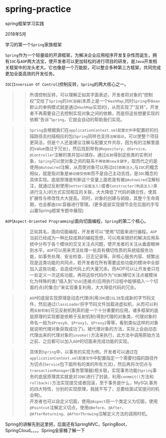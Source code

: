 # spring-practice
spring框架学习实践

2018年5月

学习的第一个`Spring`家族框架

`Spring`作为一个轻量级的开源框架，为解决企业应用程序开发复杂性而诞生，拥有`IOC`与`AOP`两大法宝，使开发者可以更加轻松的进行项目的研发，是`Java`开发相关框架中的龙头老大。它也像是一个万能胶，可以整合多种第三方框架，共同完成更加全面高效的开发任务。

`IOC`(`Inversion Of Control`)控制反转，`Spring`的两大核心之一。  
>>所谓控制反转，可以理解正如其字面表述，开发者将对象的“控制权”交给了`Spring`的`IOC容器`(本质上是一个`HashMap`,同时`Spring`中`Bean`默认的单例模式就是通过`HashMap`实现的)，从而实现了“反转”。开发者不再需要自己去控制实现对象之间的依赖，而是将这些想要实现的依赖“告诉”`Spring`，它就会自动的帮助我们实现。 
  
>>`Spring`会根据我们在`applicationContext.xml配置文件`中配置好的扫描路径去扫描相应的包(`Spring`同样也支持`注解驱动`，可以使整个项目更简洁，但是个人还是建议注解与配置文件共存，因为有的注解里面的value值过于冗长)，然后找到带有`@Repository`、`@Service`、`@Controller`注解的类并加以储存。通过`反射`得到这些类的实例对象，`Spring`可以使对象之间的联系`不再依赖new关键字`，取而代之的是使用`@Autowired`注解，从而使对象可以用过`DI`(`依赖注入`,与`IOC`的概念相似，就是指对象是`被动接受依赖`而不是自己主动去找，是`IOC`概念的具体实现。底层原理是判断这个变量上面若是有被`@Autowired`注解标注，就通过反射使用`Setter(设值注入)`或者`Constructor(构造注入)`来进行注入)的方式实现相互的关联，大大降低了代码的耦合性，使其扩展性与修改性大大提高。同时，对象的创建与销毁，其整个生命周期，也会都由`IOC`容器进行管理。(更多底层实现细节会在后面的手写山寨Spring框架专题中展现)

`AOP`(`Aspect-Oriented Programming`)面向切面编程，`Spring`的第二个核心。  
>> 正如其名，面向切面编程，开发者可以“使用”切面来进行编程。`AOP`当前已经成为一种比较成熟的编程思想，可以用来很好的解决应用系统中分布于各个模块的交叉关注点问题，使开发者的关注从垂直眼神到水平。`AOP`可以用来灵活处理一些具有横切性质的系统级服务功能，如事务处理、安全检查、日志记录等。非核心服务内容、频繁出现是这类功能的共同点，若开发者在所有需要这些功能的模块中全部加入这些功能，会造成代码上的大量冗余。而AOP可以让开发者只在一处定义一次这些功能，再将这些代码作为“`切面`(横切关注点被模块化为特殊的类)”插入到“`切点`(连接点(应用执行过程中能够插入一个切面的点)的集合)”来实现重复利用，大大降低代码的冗余。  
  
>>`AOP`的底层实现原理是动态代理(利用`JDK`或`CGLIB`生成新的字节码文件，然后通过`ClassLoader`将字节码文件加载进虚拟机，从而可以利用`反射机制`(可见反射机制真的是一个十分重要的应用，诸多框架的底层原理的实现都是依赖于反射机制)得到代理的对象类，代理对象的命名一般为`$Proxy0`、`$Proxy1`、`$Proxy2`等等，看到类似这样的对象就说明代理对象获取成功了)。被代理对象的方法，实际上会由动态代理出来的代理对象的`invoke()`方法来执行，此方法中调用原始方法之前、之后都可以加入`AOP`的切面来完成功能的实现。  
  
>>具体到`Spring`中，以事务的实现为例。开发者可以通过在`applicationContext.xml配置文件`中配置指定一个需要扫描的路径作为切点(`Service`包下面所有的类的所有方法)，然后再将次切点与`transactionManager`(事务管理器)相关联，实现事务功能(`Spring`事务的底层原理其实就是对`JDBC`进行了封装，利用`conmmit()`方法和`rollback()`方法实现提交或者回滚，至于事务是什么，MySQL事务的四大特性，分别的实现原理，我就不写了，总要给面试官提问的机会啊)。  
开发者也可以自定义切面，使用`@Aspect`将一个类定义为切面，使用`@Pointcut`注解定义切点，使用`@Before`、`@After`、`@AfterReturning`、`@AfterThrowing`注解定义方法的调用时机。  
  
Spring的讲解先到这里把，后面还有SpringMVC，SpringBoot，SpringCloud。。。。Spring全家桶了解一下
